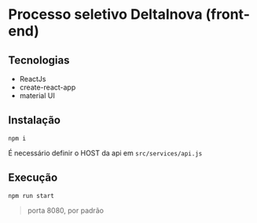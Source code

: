 # Processo seletivo DeltaInova (front-end)

## Tecnologias

- ReactJs
- create-react-app
- material UI

## Instalação

```
npm i
```

É necessário definir o HOST da api em `src/services/api.js`

## Execução

```
npm run start
```

> porta 8080, por padrão
